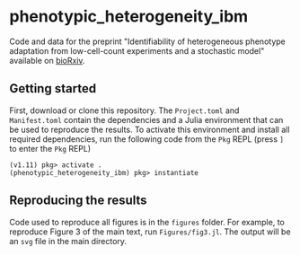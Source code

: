 # phenotypic_heterogeneity_ibm
 
Code and data for the preprint "Identifiability of heterogeneous phenotype adaptation from low-cell-count experiments and a stochastic model" available on [bioRxiv](https://www.biorxiv.org/content/10.1101/2024.08.19.608540v1).

## Getting started

First, download or clone this repository. The `Project.toml` and `Manifest.toml` contain the dependencies and a Julia environment that can be used to reproduce the results. To activate this environment and install all required dependencies, run the following code from the `Pkg` REPL (press `]` to enter the `Pkg` REPL)
```
(v1.11) pkg> activate .
(phenotypic_heterogeneity_ibm) pkg> instantiate
```

## Reproducing the results

Code used to reproduce all figures is in the `figures` folder. For example, to reproduce Figure 3 of the main text, run `Figures/fig3.jl`. The output will be an `svg` file in the main directory.